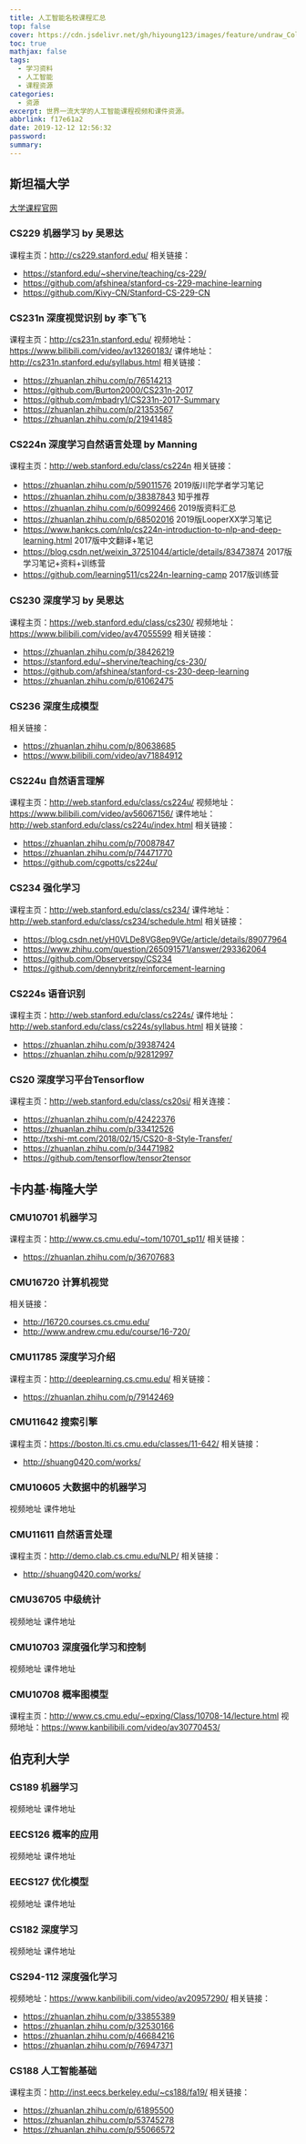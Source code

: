 ```yaml
---
title: 人工智能名校课程汇总
top: false
cover: https://cdn.jsdelivr.net/gh/hiyoung123/images/feature/undraw_Collection_re_4h7d.svg
toc: true
mathjax: false
tags:
  - 学习资料
  - 人工智能
  - 课程资源
categories:
  - 资源
excerpt: 世界一流大学的人工智能课程视频和课件资源。
abbrlink: f17e61a2
date: 2019-12-12 12:56:32
password:
summary:
---
```


## 斯坦福大学

[大学课程官网](https://www.stanford.edu/)

### CS229 机器学习 by 吴恩达

课程主页：http://cs229.stanford.edu/
相关链接：

* https://stanford.edu/~shervine/teaching/cs-229/
* https://github.com/afshinea/stanford-cs-229-machine-learning
* https://github.com/Kivy-CN/Stanford-CS-229-CN

### CS231n 深度视觉识别 by 李飞飞

课程主页：http://cs231n.stanford.edu/
视频地址：https://www.bilibili.com/video/av13260183/
课件地址：http://cs231n.stanford.edu/syllabus.html
相关链接：

* https://zhuanlan.zhihu.com/p/76514213
* https://github.com/Burton2000/CS231n-2017
* https://github.com/mbadry1/CS231n-2017-Summary
* https://zhuanlan.zhihu.com/p/21353567
* https://zhuanlan.zhihu.com/p/21941485

### CS224n 深度学习自然语言处理 by Manning

课程主页：http://web.stanford.edu/class/cs224n
相关链接：

* https://zhuanlan.zhihu.com/p/59011576 2019版川陀学者学习笔记
* https://zhuanlan.zhihu.com/p/38387843 知乎推荐
* https://zhuanlan.zhihu.com/p/60992466 2019版资料汇总
* https://zhuanlan.zhihu.com/p/68502016 2019版LooperXX学习笔记
* https://www.hankcs.com/nlp/cs224n-introduction-to-nlp-and-deep-learning.html 2017版中文翻译+笔记
* https://blog.csdn.net/weixin_37251044/article/details/83473874 2017版学习笔记+资料+训练营
* https://github.com/learning511/cs224n-learning-camp 2017版训练营

### CS230 深度学习 by 吴恩达

课程主页：https://web.stanford.edu/class/cs230/
视频地址：https://www.bilibili.com/video/av47055599
相关链接：

* https://zhuanlan.zhihu.com/p/38426219
* https://stanford.edu/~shervine/teaching/cs-230/
* https://github.com/afshinea/stanford-cs-230-deep-learning
* https://zhuanlan.zhihu.com/p/61062475

### CS236 深度生成模型


相关链接：

* https://zhuanlan.zhihu.com/p/80638685
* https://www.bilibili.com/video/av71884912

### CS224u 自然语言理解

课程主页：http://web.stanford.edu/class/cs224u/
视频地址：https://www.bilibili.com/video/av56067156/
课件地址：http://web.stanford.edu/class/cs224u/index.html
相关链接：

* https://zhuanlan.zhihu.com/p/70087847
* https://zhuanlan.zhihu.com/p/74471770
* https://github.com/cgpotts/cs224u/

### CS234 强化学习

课程主页：http://web.stanford.edu/class/cs234/
课件地址：http://web.stanford.edu/class/cs234/schedule.html
相关链接：

* https://blog.csdn.net/yH0VLDe8VG8ep9VGe/article/details/89077964
* https://www.zhihu.com/question/265091571/answer/293362064
* https://github.com/Observerspy/CS234
* https://github.com/dennybritz/reinforcement-learning

### CS224s 语音识别

课程主页：http://web.stanford.edu/class/cs224s/
课件地址：http://web.stanford.edu/class/cs224s/syllabus.html
相关链接：

* https://zhuanlan.zhihu.com/p/39387424
* https://zhuanlan.zhihu.com/p/92812997

### CS20 深度学习平台Tensorflow

课程主页：http://web.stanford.edu/class/cs20si/
相关连接：

* https://zhuanlan.zhihu.com/p/42422376
* https://zhuanlan.zhihu.com/p/33412526
* http://txshi-mt.com/2018/02/15/CS20-8-Style-Transfer/
* https://zhuanlan.zhihu.com/p/34471982
* https://github.com/tensorflow/tensor2tensor

## 卡内基·梅隆大学

### CMU10701 机器学习

课程主页：http://www.cs.cmu.edu/~tom/10701_sp11/
相关链接：

* https://zhuanlan.zhihu.com/p/36707683

### CMU16720 计算机视觉

相关链接：

* http://16720.courses.cs.cmu.edu/
* http://www.andrew.cmu.edu/course/16-720/

### CMU11785 深度学习介绍

课程主页：http://deeplearning.cs.cmu.edu/
相关链接：

* https://zhuanlan.zhihu.com/p/79142469

### CMU11642 搜索引擎

课程主页：https://boston.lti.cs.cmu.edu/classes/11-642/
相关链接：

* http://shuang0420.com/works/

### CMU10605 大数据中的机器学习

视频地址
课件地址

### CMU11611 自然语言处理

课程主页：http://demo.clab.cs.cmu.edu/NLP/
相关链接：

* http://shuang0420.com/works/

### CMU36705 中级统计

视频地址
课件地址

### CMU10703 深度强化学习和控制

视频地址
课件地址

### CMU10708 概率图模型

课程主页：http://www.cs.cmu.edu/~epxing/Class/10708-14/lecture.html
视频地址：https://www.kanbilibili.com/video/av30770453/

## 伯克利大学

### CS189 机器学习

视频地址
课件地址

### EECS126 概率的应用

视频地址
课件地址

### EECS127 优化模型

视频地址
课件地址

### CS182 深度学习

视频地址
课件地址

### CS294-112 深度强化学习

视频地址：https://www.kanbilibili.com/video/av20957290/
相关链接：

* https://zhuanlan.zhihu.com/p/33855389
* https://zhuanlan.zhihu.com/p/32530166
* https://zhuanlan.zhihu.com/p/46684216
* https://zhuanlan.zhihu.com/p/76947371

### CS188 人工智能基础

课程主页：http://inst.eecs.berkeley.edu/~cs188/fa19/
相关链接：

* https://zhuanlan.zhihu.com/p/61895500
* https://zhuanlan.zhihu.com/p/53745278
* https://zhuanlan.zhihu.com/p/55066572

